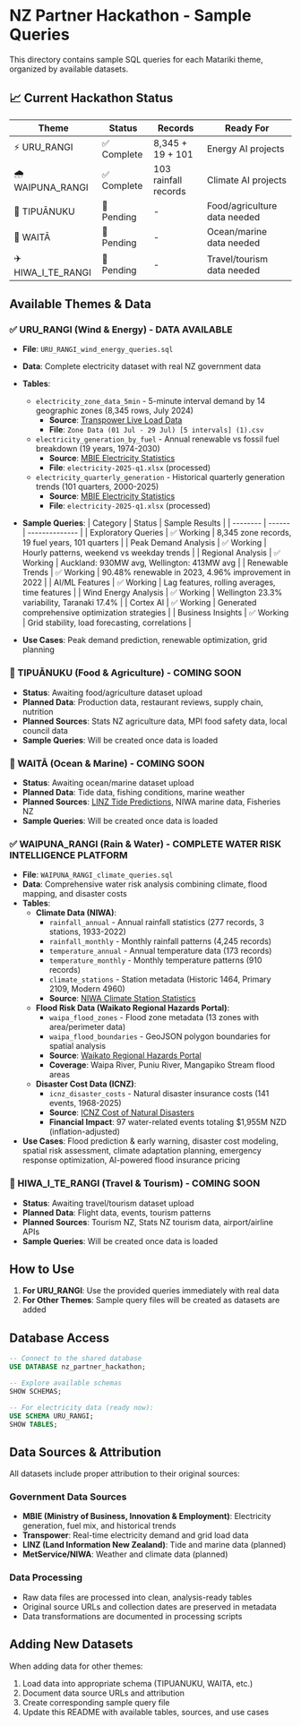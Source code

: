 # NZ Partner Hackathon - Sample Queries

This directory contains sample SQL queries for each Matariki theme, organized by available datasets.
## 📈 Current Hackathon Status

| Theme | Status | Records | Ready For |
|-------|---------|---------|-----------|
| ⚡ URU_RANGI | ✅ Complete | 8,345 + 19 + 101 | Energy AI projects |
| 🌧️ WAIPUNA_RANGI | ✅ Complete | 103 rainfall records | Climate AI projects |
| 🌾 TIPUĀNUKU | 🔄 Pending | - | Food/agriculture data needed |
| 🌊 WAITĀ | 🔄 Pending | - | Ocean/marine data needed |
| ✈️ HIWA_I_TE_RANGI | 🔄 Pending | - | Travel/tourism data needed |

## Available Themes & Data

### ✅ URU_RANGI (Wind & Energy) - **DATA AVAILABLE**
- **File**: `URU_RANGI_wind_energy_queries.sql`
- **Data**: Complete electricity dataset with real NZ government data
- **Tables**: 
  - `electricity_zone_data_5min` - 5-minute interval demand by 14 geographic zones (8,345 rows, July 2024)
    - **Source**: [Transpower Live Load Data](https://www.transpower.co.nz/system-operator/live-system-and-market-data/live-load-data#download)
    - **File**: `Zone Data (01 Jul - 29 Jul) [5 intervals] (1).csv`
  - `electricity_generation_by_fuel` - Annual renewable vs fossil fuel breakdown (19 years, 1974-2030)
    - **Source**: [MBIE Electricity Statistics](https://www.mbie.govt.nz/building-and-energy/energy-and-natural-resources/energy-statistics-and-modelling/energy-statistics/electricity-statistics)
    - **File**: `electricity-2025-q1.xlsx` (processed)
  - `electricity_quarterly_generation` - Historical quarterly generation trends (101 quarters, 2000-2025)
    - **Source**: [MBIE Electricity Statistics](https://www.mbie.govt.nz/building-and-energy/energy-and-natural-resources/energy-statistics-and-modelling/energy-statistics/electricity-statistics)
    - **File**: `electricity-2025-q1.xlsx` (processed)
- **Sample Queries**:
  | Category | Status | Sample Results |
  | -------- | ------ | -------------- |
  | Exploratory Queries | ✅ Working | 8,345 zone records, 19 fuel years, 101 quarters |
  | Peak Demand Analysis | ✅ Working | Hourly patterns, weekend vs weekday trends |
  | Regional Analysis | ✅ Working | Auckland: 930MW avg, Wellington: 413MW avg |
  | Renewable Trends | ✅ Working | 90.48% renewable in 2023, 4.96% improvement in 2022 |
  | AI/ML Features | ✅ Working | Lag features, rolling averages, time features |
  | Wind Energy Analysis | ✅ Working | Wellington 23.3% variability, Taranaki 17.4% |
  | Cortex AI | ✅ Working | Generated comprehensive optimization strategies |
  | Business Insights | ✅ Working | Grid stability, load forecasting, correlations |

- **Use Cases**: Peak demand prediction, renewable optimization, grid planning

### 🔄 TIPUĀNUKU (Food & Agriculture) - **COMING SOON**
- **Status**: Awaiting food/agriculture dataset upload
- **Planned Data**: Production data, restaurant reviews, supply chain, nutrition
- **Planned Sources**: Stats NZ agriculture data, MPI food safety data, local council data
- **Sample Queries**: Will be created once data is loaded

### 🔄 WAITĀ (Ocean & Marine) - **COMING SOON**  
- **Status**: Awaiting ocean/marine dataset upload
- **Planned Data**: Tide data, fishing conditions, marine weather
- **Planned Sources**: [LINZ Tide Predictions](https://www.linz.govt.nz/products-services/tides-and-tidal-streams/tide-predictions), NIWA marine data, Fisheries NZ
- **Sample Queries**: Will be created once data is loaded

### ✅ WAIPUNA_RANGI (Rain & Water) - **COMPLETE WATER RISK INTELLIGENCE PLATFORM**
- **File**: `WAIPUNA_RANGI_climate_queries.sql`
- **Data**: Comprehensive water risk analysis combining climate, flood mapping, and disaster costs
- **Tables**:
  - **Climate Data (NIWA)**:
    - `rainfall_annual` - Annual rainfall statistics (277 records, 3 stations, 1933-2022)
    - `rainfall_monthly` - Monthly rainfall patterns (4,245 records)
    - `temperature_annual` - Annual temperature data (173 records)
    - `temperature_monthly` - Monthly temperature patterns (910 records)
    - `climate_stations` - Station metadata (Historic 1464, Primary 2109, Modern 4960)
    - **Source**: [NIWA Climate Station Statistics](https://niwa.co.nz/climate-and-weather/climate-data/national-climate-database/climate-stations-statistics)
  - **Flood Risk Data (Waikato Regional Hazards Portal)**:
    - `waipa_flood_zones` - Flood zone metadata (13 zones with area/perimeter data)
    - `waipa_flood_boundaries` - GeoJSON polygon boundaries for spatial analysis
    - **Source**: [Waikato Regional Hazards Portal](https://www.waikatoregion.govt.nz/services/regional-hazards-and-emergency-management/regional-hazards-portal/)
    - **Coverage**: Waipa River, Puniu River, Mangapiko Stream flood areas
  - **Disaster Cost Data (ICNZ)**:
    - `icnz_disaster_costs` - Natural disaster insurance costs (141 events, 1968-2025)
    - **Source**: [ICNZ Cost of Natural Disasters](https://www.icnz.org.nz/industry/cost-of-natural-disasters/)
    - **Financial Impact**: 97 water-related events totaling $1,955M NZD (inflation-adjusted)
- **Use Cases**: Flood prediction & early warning, disaster cost modeling, spatial risk assessment, climate adaptation planning, emergency response optimization, AI-powered flood insurance pricing

### 🔄 HIWA_I_TE_RANGI (Travel & Tourism) - **COMING SOON**
- **Status**: Awaiting travel/tourism dataset upload
- **Planned Data**: Flight data, events, tourism patterns
- **Planned Sources**: Tourism NZ, Stats NZ tourism data, airport/airline APIs
- **Sample Queries**: Will be created once data is loaded

## How to Use

1. **For URU_RANGI**: Use the provided queries immediately with real data
2. **For Other Themes**: Sample query files will be created as datasets are added

## Database Access

```sql
-- Connect to the shared database
USE DATABASE nz_partner_hackathon;

-- Explore available schemas
SHOW SCHEMAS;

-- For electricity data (ready now):
USE SCHEMA URU_RANGI;
SHOW TABLES;
```

## Data Sources & Attribution

All datasets include proper attribution to their original sources:

### Government Data Sources
- **MBIE (Ministry of Business, Innovation & Employment)**: Electricity generation, fuel mix, and historical trends
- **Transpower**: Real-time electricity demand and grid load data
- **LINZ (Land Information New Zealand)**: Tide and marine data (planned)
- **MetService/NIWA**: Weather and climate data (planned)

### Data Processing
- Raw data files are processed into clean, analysis-ready tables
- Original source URLs and collection dates are preserved in metadata
- Data transformations are documented in processing scripts

## Adding New Datasets

When adding data for other themes:
1. Load data into appropriate schema (TIPUANUKU, WAITA, etc.)
2. Document data source URLs and attribution
3. Create corresponding sample query file
4. Update this README with available tables, sources, and use cases
